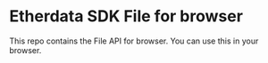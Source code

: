 # Etherdata SDK File for browser

This repo contains the File API for browser. You can use this in your browser.
